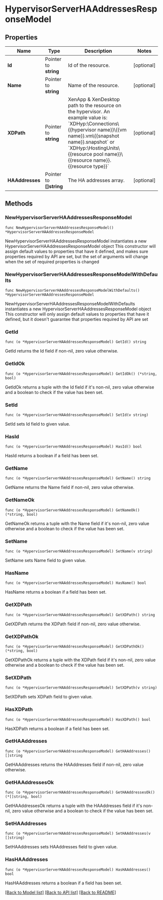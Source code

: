 # HypervisorServerHAAddressesResponseModel

## Properties

Name | Type | Description | Notes
------------ | ------------- | ------------- | -------------
**Id** | Pointer to **string** | Id of the resource. | [optional] 
**Name** | Pointer to **string** | Name of the resource. | [optional] 
**XDPath** | Pointer to **string** | XenApp &amp; XenDesktop path to the resource on the hypervisor.  An example value is: &#x60;XDHyp:\\Connections\\{{hypervisor name}}\\{{vm name}}.vm\\{{snapshot name}}.snapshot&#x60; or &#x60;XDHyp:\\HostingUnits\\{{resource pool name}}\\{{resource name}}.{{resource type}}&#x60; | [optional] 
**HAAddresses** | Pointer to **[]string** | The HA addresses array. | [optional] 

## Methods

### NewHypervisorServerHAAddressesResponseModel

`func NewHypervisorServerHAAddressesResponseModel() *HypervisorServerHAAddressesResponseModel`

NewHypervisorServerHAAddressesResponseModel instantiates a new HypervisorServerHAAddressesResponseModel object
This constructor will assign default values to properties that have it defined,
and makes sure properties required by API are set, but the set of arguments
will change when the set of required properties is changed

### NewHypervisorServerHAAddressesResponseModelWithDefaults

`func NewHypervisorServerHAAddressesResponseModelWithDefaults() *HypervisorServerHAAddressesResponseModel`

NewHypervisorServerHAAddressesResponseModelWithDefaults instantiates a new HypervisorServerHAAddressesResponseModel object
This constructor will only assign default values to properties that have it defined,
but it doesn't guarantee that properties required by API are set

### GetId

`func (o *HypervisorServerHAAddressesResponseModel) GetId() string`

GetId returns the Id field if non-nil, zero value otherwise.

### GetIdOk

`func (o *HypervisorServerHAAddressesResponseModel) GetIdOk() (*string, bool)`

GetIdOk returns a tuple with the Id field if it's non-nil, zero value otherwise
and a boolean to check if the value has been set.

### SetId

`func (o *HypervisorServerHAAddressesResponseModel) SetId(v string)`

SetId sets Id field to given value.

### HasId

`func (o *HypervisorServerHAAddressesResponseModel) HasId() bool`

HasId returns a boolean if a field has been set.

### GetName

`func (o *HypervisorServerHAAddressesResponseModel) GetName() string`

GetName returns the Name field if non-nil, zero value otherwise.

### GetNameOk

`func (o *HypervisorServerHAAddressesResponseModel) GetNameOk() (*string, bool)`

GetNameOk returns a tuple with the Name field if it's non-nil, zero value otherwise
and a boolean to check if the value has been set.

### SetName

`func (o *HypervisorServerHAAddressesResponseModel) SetName(v string)`

SetName sets Name field to given value.

### HasName

`func (o *HypervisorServerHAAddressesResponseModel) HasName() bool`

HasName returns a boolean if a field has been set.

### GetXDPath

`func (o *HypervisorServerHAAddressesResponseModel) GetXDPath() string`

GetXDPath returns the XDPath field if non-nil, zero value otherwise.

### GetXDPathOk

`func (o *HypervisorServerHAAddressesResponseModel) GetXDPathOk() (*string, bool)`

GetXDPathOk returns a tuple with the XDPath field if it's non-nil, zero value otherwise
and a boolean to check if the value has been set.

### SetXDPath

`func (o *HypervisorServerHAAddressesResponseModel) SetXDPath(v string)`

SetXDPath sets XDPath field to given value.

### HasXDPath

`func (o *HypervisorServerHAAddressesResponseModel) HasXDPath() bool`

HasXDPath returns a boolean if a field has been set.

### GetHAAddresses

`func (o *HypervisorServerHAAddressesResponseModel) GetHAAddresses() []string`

GetHAAddresses returns the HAAddresses field if non-nil, zero value otherwise.

### GetHAAddressesOk

`func (o *HypervisorServerHAAddressesResponseModel) GetHAAddressesOk() (*[]string, bool)`

GetHAAddressesOk returns a tuple with the HAAddresses field if it's non-nil, zero value otherwise
and a boolean to check if the value has been set.

### SetHAAddresses

`func (o *HypervisorServerHAAddressesResponseModel) SetHAAddresses(v []string)`

SetHAAddresses sets HAAddresses field to given value.

### HasHAAddresses

`func (o *HypervisorServerHAAddressesResponseModel) HasHAAddresses() bool`

HasHAAddresses returns a boolean if a field has been set.


[[Back to Model list]](../README.md#documentation-for-models) [[Back to API list]](../README.md#documentation-for-api-endpoints) [[Back to README]](../README.md)


